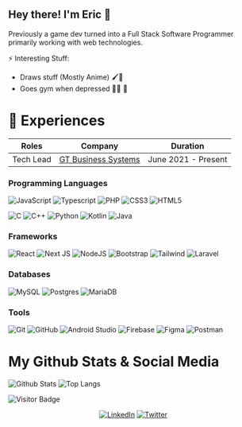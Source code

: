 ## Hey there! I'm Eric 👋
Previously a game dev turned into a Full Stack Software Programmer primarily working with web technologies.

⚡ Interesting Stuff: 
- Draws stuff (Mostly Anime) 🖌🎨
- Goes gym when depressed 🏋️‍♀️ 💪

# 🏢 Experiences
| Roles | Company | Duration |
| --- | --- | --- |
| Tech Lead | [GT Business Systems](https://globaltrack.my/) | June 2021 - Present|

### Programming Languages
 ![JavaScript](https://img.shields.io/badge/JavaScript-F7DF1E?style=for-the-badge&logo=javascript&logoColor=black)
 ![Typescript](https://img.shields.io/badge/TypeScript-007ACC?style=for-the-badge&logo=typescript&logoColor=white)
 ![PHP](https://img.shields.io/badge/php-%23777BB4.svg?style=for-the-badge&logo=php&logoColor=white)
 ![CSS3](https://img.shields.io/badge/css3-%231572B6.svg?style=for-the-badge&logo=css3&logoColor=white)
 ![HTML5](https://img.shields.io/badge/html5-%23E34F26.svg?style=for-the-badge&logo=html5&logoColor=white)

 ![C](https://img.shields.io/badge/C-00599C?style=for-the-badge&logo=c&logoColor=white)
 ![C++](https://img.shields.io/badge/C%2B%2B-00599C?style=for-the-badge&logo=c%2B%2B&logoColor=white)
 ![Python](https://img.shields.io/badge/Python-14354C?style=for-the-badge&logo=python&logoColor=white)
 ![Kotlin](https://img.shields.io/badge/kotlin-%230095D5.svg?style=for-the-badge&logo=kotlin&logoColor=white)
 ![Java](https://img.shields.io/badge/Java-ED8B00?style=for-the-badge&logo=java&logoColor=white)

 
### Frameworks
 ![React](https://img.shields.io/badge/react-%2320232a.svg?style=for-the-badge&logo=react&logoColor=%2361DAFB)
 ![Next JS](https://img.shields.io/badge/Next-black?style=for-the-badge&logo=next.js&logoColor=white)
 ![NodeJS](https://img.shields.io/badge/node.js-6DA55F?style=for-the-badge&logo=node.js&logoColor=white)
 ![Bootstrap](https://img.shields.io/badge/bootstrap-%23563D7C.svg?style=for-the-badge&logo=bootstrap&logoColor=white)
 ![Tailwind](https://img.shields.io/badge/tailwindcss-%23404d59?logo=TailwindCSS&style=for-the-badge)
 ![Laravel](https://img.shields.io/badge/laravel-%23FF2D20.svg?style=for-the-badge&logo=laravel&logoColor=white)

### Databases
![MySQL](https://img.shields.io/badge/mysql-%2300f.svg?style=for-the-badge&logo=mysql&logoColor=white)
![Postgres](https://img.shields.io/badge/postgres-%23316192.svg?style=for-the-badge&logo=postgresql&logoColor=white)
![MariaDB](https://img.shields.io/badge/MariaDB-003545?style=for-the-badge&logo=mariadb&logoColor=white)

### Tools
![Git](https://img.shields.io/badge/git-%23F05033.svg?style=for-the-badge&logo=git&logoColor=white)
![GitHub](https://img.shields.io/badge/github-%23121011.svg?style=for-the-badge&logo=github&logoColor=white)
![Android Studio](https://img.shields.io/badge/Android%20Studio-3DDC84.svg?style=for-the-badge&logo=android-studio&logoColor=white)
![Firebase](https://img.shields.io/badge/firebase-%23039BE5.svg?style=for-the-badge&logo=firebase)
![Figma](https://img.shields.io/badge/figma-%23F24E1E.svg?style=for-the-badge&logo=figma&logoColor=white)
![Postman](https://img.shields.io/badge/Postman-FF6C37?style=for-the-badge&logo=postman&logoColor=white)
 
# My Github Stats & Social Media
![Github Stats](https://github-readme-stats.vercel.app/api?username=Xiel7&theme=tokyonight&show_icons=true&hide_border=true&include_all_commits=true&count_private=true&hide=contribs)
![Top Langs](https://github-readme-stats.vercel.app/api/top-langs/?username=Xiel7&layout=compact&theme=tokyonight&show_icons=true&hide=html,scss,css&hide_border=true&card_width=240)

![Visitor Badge](https://visitor-badge.laobi.icu/badge?page_id=Xiel7.Xiel7)

<div>
  <p align = "center">
<a href="https://www.linkedin.com/in/eric-ng-boon-lee-641280205/" target="_blank"><img src="https://img.shields.io/badge/LinkedIn-0077B5?style=for-the-badge&logo=linkedin&logoColor=white" alt="LinkedIn"></a>
<a href="https://twitter.com/zakotopro" target="_blank"><img src="https://img.shields.io/badge/Twitter-000000?style=for-the-badge&logo=Twitter" alt="Twitter"></a>
  </p>
</div>

<!-- Here are some ideas to get you started: -->

<!-- ## More About Me
- ⚡ Fun fact: I can do all sports and i love it.
- 😄 Personalities: I'm an I/ENTJ 
 -->
<!-- - 🔭 I’m currently working on ...
- 🌱 I’m currently learning ...
- 👯 I’m looking to collaborate on ...
- 🤔 I’m looking for help with ...
- 💬 Ask me about ...
- 📫 How to reach me: ...
- 😄 Pronouns: ...
- ⚡ Fun fact: ... -->
